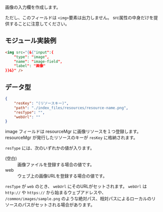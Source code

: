 画像の入力欄を作成します。

ただし、このフィールドは `<img>`要素は出力しません。 src属性の中身だけを提供することに注意してください。




## モジュール実装例

```html
<img src="{&{"input":{
    "type": "image",
    "name": "image-field",
    "label": "画像"
}}&}" />
```

## データ型

```json
{
    "resKey": "(リソースキー)",
    "path": "./index_files/resources/resource-name.png",
    "resType": "",
    "webUrl": ""
}
```

image フィールドは resourceMgr に画像リソースを１つ登録します。 resourceMgr が発行したリソースのキーが `resKey` に格納されます。

`resType` には、次のいずれかの値が入ります。

<dl>
    <dt>(空白)</dt>
        <dd>画像ファイルを登録する場合の値です。</dd>
    <dt>web</dt>
        <dd>ウェブ上の画像URLを登録する場合の値です。</dd>
</dl>

`resType` が `web` のとき、 `webUrl` にそのURLがセットされます。 `webUrl` は `http://` や `https://` から始まるウェブアドレスや、 `/common/images/sample.png` のような絶対パス、相対パスによるローカルのリソースのパスがセットされる場合があります。
